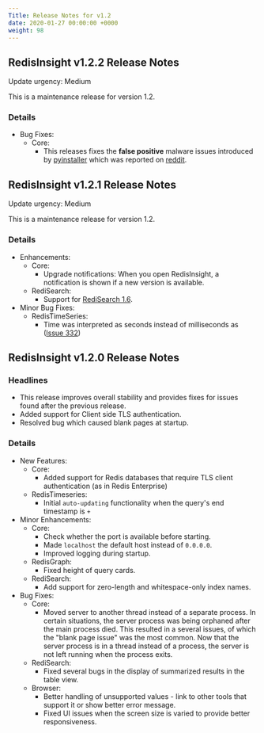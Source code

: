 ```yaml
---
Title: Release Notes for v1.2
date: 2020-01-27 00:00:00 +0000
weight: 98
---
```

## RedisInsight v1.2.2 Release Notes

Update urgency: Medium

This is a maintenance release for version 1.2.

### Details

- Bug Fixes:
   - Core:
      - This releases fixes the __false positive__ malware issues introduced by [pyinstaller](https://github.com/pyinstaller/pyinstaller/issues/4633) which was reported on [reddit](https://www.reddit.com/r/redis/comments/f1qapz/redisinsight_cotains_malware/).

## RedisInsight v1.2.1 Release Notes

Update urgency: Medium

This is a maintenance release for version 1.2.

### Details

- Enhancements:
   - Core:
      - Upgrade notifications: When you open RedisInsight, a notification is shown if a new version is available.
   - RediSearch:
      - Support for [RediSearch 1.6](https://github.com/RediSearch/RediSearch/releases/tag/v1.6.7).
- Minor Bug Fixes:
   - RedisTimeSeries:
      - Time was interpreted as seconds instead of milliseconds as ([Issue 332](https://github.com/RedisTimeSeries/RedisTimeSeries/issues/332))

## RedisInsight v1.2.0 Release Notes

### Headlines

- This release improves overall stability and provides fixes for issues found after the previous release.
- Added support for Client side TLS authentication.
- Resolved bug which caused blank pages at startup.

### Details

- New Features:
    - Core:
        - Added support for Redis databases that require TLS client authentication (as in Redis Enterprise)
    - RedisTimeseries:
        - Initial `auto-updating` functionality when the query's end timestamp is `+`
- Minor Enhancements:
    - Core:
        - Check whether the port is available before starting.
        - Made `localhost` the default host instead of `0.0.0.0`.
        - Improved logging during startup.
    - RedisGraph:
        - Fixed height of query cards.
    - RediSearch:
        - Add support for zero-length and whitespace-only index names.
- Bug Fixes:
    - Core:
        - Moved server to another thread instead of a separate process.
        In certain situations, the server process was being orphaned after the main process died. This resulted in a several issues, of which the "blank page issue" was the most common. Now that the server process is in a thread instead of a process, the server is not left running when the process exits.
    - RediSearch:
        - Fixed several bugs in the display of summarized results in the table view.
    - Browser:
        - Better handling of unsupported values - link to other tools that support it or show better error message.
        - Fixed UI issues when the screen size is varied to provide better responsiveness.
